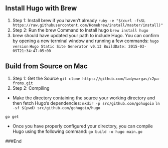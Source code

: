 ## Install Hugo with Brew
1. Step 1: Install brew if you haven’t already
`ruby -e "$(curl -fsSL https://raw.githubusercontent.com/Homebrew/install/master/install)"`
2. Step 2: Run the brew Command to Install hugo 
`brew install hugo`
3.  brew should have updated your path to include Hugo. You can confirm by opening a new terminal window and running a few commands:
`hugo version`
`Hugo Static Site Generator v0.13 BuildDate: 2015-03-09T21:34:47-05:00`

## Build from Source on Mac
1.  Step 1: Get the Source
`git clone https://github.com/ladyvargas/c2pa-froms.git`
2. Step 2: Compiling
- Make the directory containing the source your working directory and then fetch Hugo’s dependencies:
`mkdir -p src/github.com/gohugoio`
`ln -sf $(pwd) src/github.com/gohugoio/hugo`

 `go get`
- Once you have properly configured your directory, you can compile Hugo using the following command:
`go build -o hugo main.go`

###End

